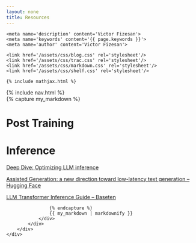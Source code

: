 ```yaml
---
layout: none
title: Resources
---
```


<html>
<head>
    <title>{{ page.title }}</title>
    <meta charset='UTF-8'>
    <meta content='width=device-width, initial-scale=1' name='viewport'/>
    <link rel="icon" type="image/png" sizes="48x48" href="/assets/images/favicon.png">

    <meta name='description' content='Victor Fizesan'>
    <meta name='keywords' content='{{ page.keywords }}'>
    <meta name='author' content='Victor Fizesan'>

    <link href='/assets/css/blog.css' rel='stylesheet'/>
    <link href='/assets/css/trac.css' rel='stylesheet'/>
    <link href='/assets/css/markdown.css' rel='stylesheet'/>
    <link href='/assets/css/shelf.css' rel='stylesheet'/>

    {% include mathjax.html %}
</head>
<body>
    <div class="content">
        {% include nav.html %}
        <div class="wrap article">
            <div id='blog' class='wrap'>
                <div id='intro'>
                </div>
                <div class='markdown-body'>
                    {% capture my_markdown %}

# Post Training

# Inference

[Deep Dive: Optimizing LLM inference](https://www.youtube.com/watch?v=hMs8VNRy5Ys)

[Assisted Generation: a new direction toward low-latency text generation – Hugging Face](https://huggingface.co/blog/assisted-generation)

[LLM Transformer Inference Guide – Baseten](https://www.baseten.co/blog/llm-transformer-inference-guide/)

                    {% endcapture %}
                    {{ my_markdown | markdownify }}
                </div>
            </div>
        </div>
    </div>
</body>
</html> 